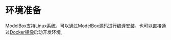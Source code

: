 # 环境准备

  ModelBox支持Linux系统，可以通过ModelBox源码进行[编译安装](./compile.md)，也可以直接通过[Docker镜像](./container-usage.md)启动开发环境。
